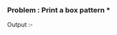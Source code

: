 ### Problem : Print a box pattern *

 Output :- 
<!--- 
         ********
         *      *
         *      *
         *      *
         *      *
         *      *
         *      *
         ********

